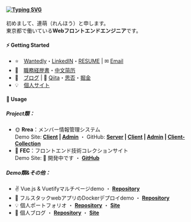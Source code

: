 #### [![Typing SVG](https://readme-typing-svg.herokuapp.com?font=Murecho&duration=3000&size=16&height=25&color=000000&lines=%F0%9F%91%8B+%E3%81%93%E3%82%93%E3%81%AB%E3%81%A1%E3%81%AF%EF%BC%81;%F0%9F%91%8B+%E6%9D%A5%E9%83%BD%E6%9D%A5%E4%BA%86;%F0%9F%91%8B+Hey+there)](https://git.io/typing-svg)

初めまして、連萌（れんほう）と申します。\
東京都で働いている**Webフロントエンドエンジニア**です。

#### ⚡ Getting Started

+ ⭐　[Wantedly](https://www.wantedly.com/id/kensoz)・[LinkedIN](https://jp.linkedin.com/in/kensoz)・[RESUME](https://www.resume.id/kensoz) | ✉ [Email](mailto:renhoujob@gmail.com)
+ 💼　[職務経歴書](https://github.com/kensoz/resume)・[中文简历](https://github.com/kensoz/resume/tree/master/zh-CN)
+ 📒　[ブログ](https://kensoz.github.io/blog/) | 📡 [Qiita](https://qiita.com/kensoz)・[思否](https://segmentfault.com/u/kensoz/articles)・[掘金](https://juejin.cn/user/1029616691882653/posts?sort=newest)
+ 💡　[個人サイト](http://renhou.starfree.jp/)

#### 🌱 Usage

##### Project類：

+ 🌞 **Rrea**：メンバー情報管理システム \
Demo Site:  **[Client](http://rrea-client.live) | [Admin](http://rrea-admin.live)**  ・  GitHub:  **[Server](https://github.com/kensoz/Rrea-server) | [Client](https://github.com/kensoz/Rrea-client) | [Admin](https://github.com/kensoz/Rrea-admin) | [Client-Collection](https://github.com/kensoz/Rrea-client-collection)**
+ 🍋 **FEC**：フロントエンド技術コレクションサイト \
Demo Site:  🚧 開発中です  ・  **[GitHub](https://github.com/kensoz/FEC)**

##### Demo類&その他：

+ ✌ Vue.js & Vuetifyマルチページdemo  ・  [**Repository**](https://github.com/kensoz/vue-multi-pages-vuetify)
+ 🐳 フルスタックwebアプリのDockerデプロイdemo ・  **[Repository](https://github.com/kensoz/depoly-demo)**
+ 💡 個人ポートフォリオ ・  **[Repository](https://github.com/kensoz/portfolio)** ・  **[Site](http://renhou.starfree.jp/)**
+ 📒 個人ブログ ・  **[Repository](https://github.com/kensoz/blog)** ・  **[Site](https://kensoz.github.io/blog/)**
